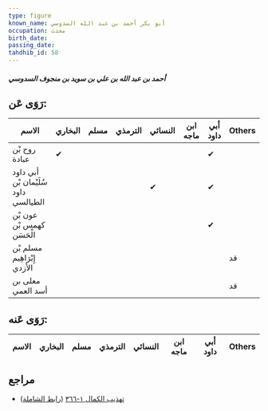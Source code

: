 ```yaml
---
type: figure
known_name: أبو بكر أحمد بن عبد الله السدوسي
occupation: محدث
birth_date:
passing_date:
tahdhib_id: 58
---
```

##### أحمد بن عبد الله بن علي بن سويد بن منجوف السدوسي

## رَوَى عَن:
| الاسم                                | البخاري | مسلم | الترمذي | النسائي | ابن ماجه | أبي داود | Others |
| ------------------------------------ | ------- | ---- | ------- | ------- | -------- | -------- | ------ |
| روح بْن عبادة                        | ✔       |      |         |         |          | ✔        |        |
| أبي داود سُلَيْمان بْن داود الطيالسي |         |      |         | ✔       |          | ✔        |        |
| عون بْن كهمس بْن الْحَسَن            |         |      |         |         |          | ✔        |        |
| مسلم بْن إِبْرَاهِيم الأزدي          |         |      |         |         |          |          | قد     |
| معلى بن أسد العمي                    |         |      |         |         |          |          | قد     |
## رَوَى عَنه:
| الاسم | البخاري | مسلم | الترمذي | النسائي | ابن ماجه | أبي داود | Others |
| ----- | ------- | ---- | ------- | ------- | -------- | -------- | ------ |
## مراجع
- [تهذيب الكمال ١-٣٦٦](obsidian://open?vault=Tahdhib-al-Kamal&file=Figures/٥٨-أحمد%20بن%20عبد%20الله%20بن%20علي%20بن%20سويد%20بن%20منجوف%20السدوسي) ([رابط الشاملة](https://shamela.ws/book/3722/365))